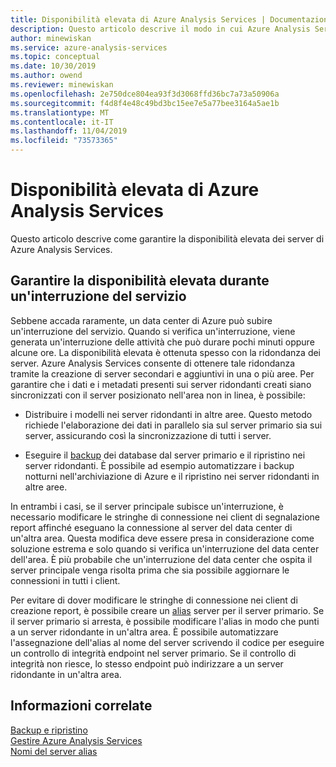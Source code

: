 ```yaml
---
title: Disponibilità elevata di Azure Analysis Services | Documentazione Microsoft
description: Questo articolo descrive il modo in cui Azure Analysis Services garantisce un'elevata disponibilità durante le rotture del servizio.
author: minewiskan
ms.service: azure-analysis-services
ms.topic: conceptual
ms.date: 10/30/2019
ms.author: owend
ms.reviewer: minewiskan
ms.openlocfilehash: 2e750dce804ea93f3d3068ffd36bc7a73a50906a
ms.sourcegitcommit: f4d8f4e48c49bd3bc15ee7e5a77bee3164a5ae1b
ms.translationtype: MT
ms.contentlocale: it-IT
ms.lasthandoff: 11/04/2019
ms.locfileid: "73573365"
---
```

# <a name="analysis-services-high-availability"></a>Disponibilità elevata di Azure Analysis Services

Questo articolo descrive come garantire la disponibilità elevata dei server di Azure Analysis Services. 

## <a name="assuring-high-availability-during-a-service-disruption"></a>Garantire la disponibilità elevata durante un'interruzione del servizio

Sebbene accada raramente, un data center di Azure può subire un'interruzione del servizio. Quando si verifica un'interruzione, viene generata un'interruzione delle attività che può durare pochi minuti oppure alcune ore. La disponibilità elevata è ottenuta spesso con la ridondanza dei server. Azure Analysis Services consente di ottenere tale ridondanza tramite la creazione di server secondari e aggiuntivi in una o più aree. Per garantire che i dati e i metadati presenti sui server ridondanti creati siano sincronizzati con il server posizionato nell'area non in linea, è possibile:

* Distribuire i modelli nei server ridondanti in altre aree. Questo metodo richiede l'elaborazione dei dati in parallelo sia sul server primario sia sui server, assicurando così la sincronizzazione di tutti i server.

* Eseguire il [backup](analysis-services-backup.md) dei database dal server primario e il ripristino nei server ridondanti. È possibile ad esempio automatizzare i backup notturni nell'archiviazione di Azure e il ripristino nei server ridondanti in altre aree. 

In entrambi i casi, se il server principale subisce un'interruzione, è necessario modificare le stringhe di connessione nei client di segnalazione report affinché eseguano la connessione al server del data center di un'altra area. Questa modifica deve essere presa in considerazione come soluzione estrema e solo quando si verifica un'interruzione del data center dell'area. È più probabile che un'interruzione del data center che ospita il server principale venga risolta prima che sia possibile aggiornare le connessioni in tutti i client. 

Per evitare di dover modificare le stringhe di connessione nei client di creazione report, è possibile creare un [alias](analysis-services-server-alias.md) server per il server primario. Se il server primario si arresta, è possibile modificare l'alias in modo che punti a un server ridondante in un'altra area. È possibile automatizzare l'assegnazione dell'alias al nome del server scrivendo il codice per eseguire un controllo di integrità endpoint nel server primario. Se il controllo di integrità non riesce, lo stesso endpoint può indirizzare a un server ridondante in un'altra area. 

## <a name="related-information"></a>Informazioni correlate

[Backup e ripristino](analysis-services-backup.md)   
[Gestire Azure Analysis Services](analysis-services-manage.md)   
[Nomi del server alias](analysis-services-server-alias.md) 

